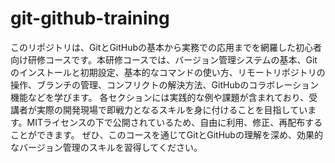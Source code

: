 # git-github-training
このリポジトリは、GitとGitHubの基本から実務での応用までを網羅した初心者向け研修コースです。本研修コースでは、バージョン管理システムの基本、Gitのインストールと初期設定、基本的なコマンドの使い方、リモートリポジトリの操作、ブランチの管理、コンフリクトの解決方法、GitHubのコラボレーション機能などを学びます。  各セクションには実践的な例や課題が含まれており、受講者が実際の開発現場で即戦力となるスキルを身に付けることを目指しています。MITライセンスの下で公開されているため、自由に利用、修正、再配布することができます。  ぜひ、このコースを通じてGitとGitHubの理解を深め、効果的なバージョン管理のスキルを習得してください。
